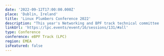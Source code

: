 ```yaml
---
date: '2022-09-12T17:00:00.000Z'
place: 'Dublin, Ireland'
title: 'Linux Plumbers Conference 2022'
description: "This year's Networking and BPF track technical committee is comprised of: David S. Miller, Jakub Kicinski, Paolo Abeni, Eric Dumazet, Alexei Starovoitov, Daniel Borkmann, and Andrii Nakryiko."
linkUrl: 'https://lpc.events/event/16/sessions/131/#all'
type: Conference
conference: eBPF Track (LPC)
region: EMEA
isFeatured: false
---
```

